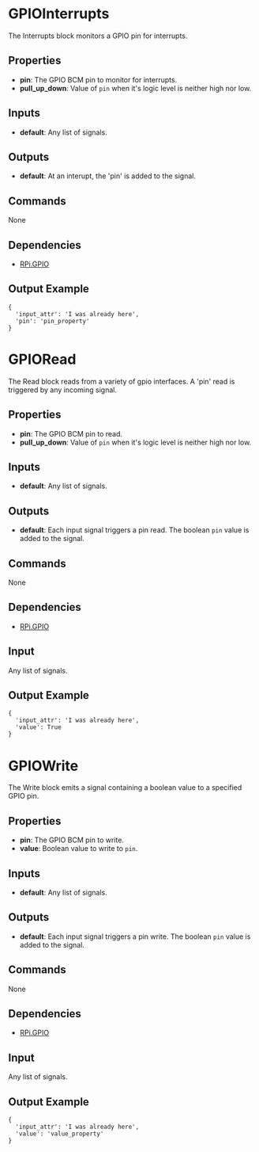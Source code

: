 GPIOInterrupts
==============
The Interrupts block monitors a GPIO pin for interrupts.

Properties
----------
- **pin**: The GPIO BCM pin to monitor for interrupts.
- **pull_up_down**: Value of `pin` when it's logic level is neither high nor low.

Inputs
------
- **default**: Any list of signals.

Outputs
-------
- **default**: At an interupt, the 'pin' is added to the signal.

Commands
--------
None

Dependencies
------------
* [RPi.GPIO](https://pypi.python.org/pypi/RPi.GPIO)

Output Example
--------------
```
{
  'input_attr': 'I was already here',
  'pin': 'pin_property'
}
```

GPIORead
========
The Read block reads from a variety of gpio interfaces. A 'pin' read is triggered by any incoming signal.

Properties
----------
- **pin**: The GPIO BCM pin to read.
- **pull_up_down**: Value of `pin` when it's logic level is neither high nor low.

Inputs
------
- **default**: Any list of signals.

Outputs
-------
- **default**: Each input signal triggers a pin read. The boolean `pin` value is added to the signal.

Commands
--------
None

Dependencies
------------
* [RPi.GPIO](https://pypi.python.org/pypi/RPi.GPIO)

Input
-----
Any list of signals.

Output Example
--------------
```
{
  'input_attr': 'I was already here',
  'value': True
}
```

GPIOWrite
=========
The Write block emits a signal containing a boolean value to a specified GPIO pin.

Properties
----------
- **pin**: The GPIO BCM pin to write.
- **value**: Boolean value to write to `pin`.

Inputs
------
- **default**: Any list of signals.

Outputs
-------
- **default**: Each input signal triggers a pin write. The boolean `pin` value is added to the signal.

Commands
--------
None

Dependencies
------------
* [RPi.GPIO](https://pypi.python.org/pypi/RPi.GPIO)

Input
-----
Any list of signals.

Output Example
--------------
```
{
  'input_attr': 'I was already here',
  'value': 'value_property'
}
```

